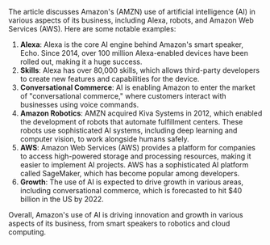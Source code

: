 The article discusses Amazon's (AMZN) use of artificial intelligence (AI) in various aspects of its business, including Alexa, robots, and Amazon Web Services (AWS). Here are some notable examples:

1. **Alexa**: Alexa is the core AI engine behind Amazon's smart speaker, Echo. Since 2014, over 100 million Alexa-enabled devices have been rolled out, making it a huge success.
2. **Skills**: Alexa has over 80,000 skills, which allows third-party developers to create new features and capabilities for the device.
3. **Conversational Commerce**: AI is enabling Amazon to enter the market of "conversational commerce," where customers interact with businesses using voice commands.
4. **Amazon Robotics**: AMZN acquired Kiva Systems in 2012, which enabled the development of robots that automate fulfillment centers. These robots use sophisticated AI systems, including deep learning and computer vision, to work alongside humans safely.
5. **AWS**: Amazon Web Services (AWS) provides a platform for companies to access high-powered storage and processing resources, making it easier to implement AI projects. AWS has a sophisticated AI platform called SageMaker, which has become popular among developers.
6. **Growth**: The use of AI is expected to drive growth in various areas, including conversational commerce, which is forecasted to hit $40 billion in the US by 2022.

Overall, Amazon's use of AI is driving innovation and growth in various aspects of its business, from smart speakers to robotics and cloud computing.